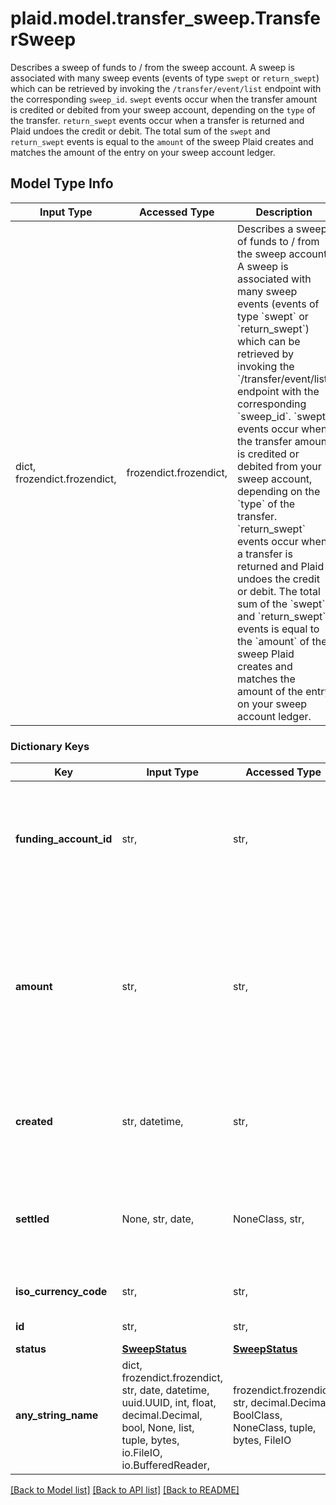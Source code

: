 # plaid.model.transfer_sweep.TransferSweep

Describes a sweep of funds to / from the sweep account.  A sweep is associated with many sweep events (events of type `swept` or `return_swept`) which can be retrieved by invoking the `/transfer/event/list` endpoint with the corresponding `sweep_id`.  `swept` events occur when the transfer amount is credited or debited from your sweep account, depending on the `type` of the transfer. `return_swept` events occur when a transfer is returned and Plaid undoes the credit or debit.  The total sum of the `swept` and `return_swept` events is equal to the `amount` of the sweep Plaid creates and matches the amount of the entry on your sweep account ledger.

## Model Type Info
Input Type | Accessed Type | Description | Notes
------------ | ------------- | ------------- | -------------
dict, frozendict.frozendict,  | frozendict.frozendict,  | Describes a sweep of funds to / from the sweep account.  A sweep is associated with many sweep events (events of type &#x60;swept&#x60; or &#x60;return_swept&#x60;) which can be retrieved by invoking the &#x60;/transfer/event/list&#x60; endpoint with the corresponding &#x60;sweep_id&#x60;.  &#x60;swept&#x60; events occur when the transfer amount is credited or debited from your sweep account, depending on the &#x60;type&#x60; of the transfer. &#x60;return_swept&#x60; events occur when a transfer is returned and Plaid undoes the credit or debit.  The total sum of the &#x60;swept&#x60; and &#x60;return_swept&#x60; events is equal to the &#x60;amount&#x60; of the sweep Plaid creates and matches the amount of the entry on your sweep account ledger. | 

### Dictionary Keys
Key | Input Type | Accessed Type | Description | Notes
------------ | ------------- | ------------- | ------------- | -------------
**funding_account_id** | str,  | str,  | The id of the funding account to use, available in the Plaid Dashboard. This determines which of your business checking accounts will be credited or debited. | 
**amount** | str,  | str,  | Signed decimal amount of the sweep as it appears on your sweep account ledger (e.g. \&quot;-10.00\&quot;)  If amount is not present, the sweep was net-settled to zero and outstanding debits and credits between the sweep account and Plaid are balanced. | 
**created** | str, datetime,  | str,  | The datetime when the sweep occurred, in RFC 3339 format. | value must conform to RFC-3339 date-time
**settled** | None, str, date,  | NoneClass, str,  | The date when the sweep settled, in the YYYY-MM-DD format. | value must conform to RFC-3339 full-date YYYY-MM-DD
**iso_currency_code** | str,  | str,  | The currency of the sweep, e.g. \&quot;USD\&quot;. | 
**id** | str,  | str,  | Identifier of the sweep. | 
**status** | [**SweepStatus**](SweepStatus.md) | [**SweepStatus**](SweepStatus.md) |  | [optional] 
**any_string_name** | dict, frozendict.frozendict, str, date, datetime, uuid.UUID, int, float, decimal.Decimal, bool, None, list, tuple, bytes, io.FileIO, io.BufferedReader,  | frozendict.frozendict, str, decimal.Decimal, BoolClass, NoneClass, tuple, bytes, FileIO | any string name can be used but the value must be the correct type | [optional]

[[Back to Model list]](../../README.md#documentation-for-models) [[Back to API list]](../../README.md#documentation-for-api-endpoints) [[Back to README]](../../README.md)


